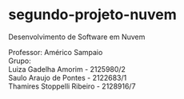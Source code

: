 # segundo-projeto-nuvem

Desenvolvimento de Software em Nuvem <br>

Professor: Américo Sampaio <br>
Grupo:
<br>
Luiza Gadelha Amorim - 2125980/2
<br>
Saulo Araujo de Pontes - 2122683/1
<br>
Thamires Stoppelli Ribeiro - 2128916/7
